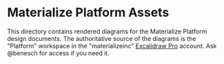 # Materialize Platform Assets

This directory contains rendered diagrams for the Materialize Platform design
documents. The authoritative source of the diagrams is the "Platform" workspace
in the "materializeinc" [Excalidraw Pro] account. Ask @benesch for access if you
need it.

[Excalidraw Pro]: https://app.excalidraw.com/sign-in
